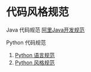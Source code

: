 代码风格规范
================================

Java 代码规范 
[阿里Java开发规范](https://edu.aliyun.com/certification/cldt02)

Python 代码规范 

1. [Python 语言规范](https://zh-google-styleguide.readthedocs.io/en/latest/google-python-styleguide/python_language_rules/)
1. [Python 风格规范](https://zh-google-styleguide.readthedocs.io/en/latest/google-python-styleguide/python_style_rules/)

